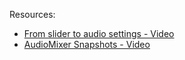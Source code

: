 Resources:
- [From slider to audio settings - Video](https://www.youtube.com/watch?v=xNHSGMKtlv4&ab_channel=JohnFrench)
- [AudioMixer Snapshots - Video](https://www.youtube.com/watch?v=2nYyws0qJOM&ab_channel=Unity)